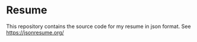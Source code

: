 # Resume
This repository contains the source code for my resume in json format.
See https://jsonresume.org/
